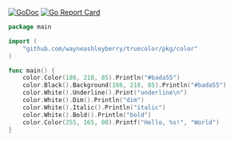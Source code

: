 [![GoDoc](https://godoc.org/github.com/wayneashleyberry/truecolor/pkg/color?status.svg)](https://godoc.org/github.com/wayneashleyberry/truecolor/pkg/color)
[![Go Report Card](https://goreportcard.com/badge/github.com/wayneashleyberry/truecolor)](https://goreportcard.com/report/github.com/wayneashleyberry/truecolor)

```go
package main

import (
	"github.com/wayneashleyberry/truecolor/pkg/color"
)

func main() {
	color.Color(186, 218, 85).Println("#bada55")
	color.Black().Background(186, 218, 85).Println("#bada55")
	color.White().Underline().Print("underline\n")
	color.White().Dim().Println("dim")
	color.White().Italic().Println("italic")
	color.White().Bold().Println("bold")
	color.Color(255, 165, 00).Printf("Hello, %s!", "World")
}
```
